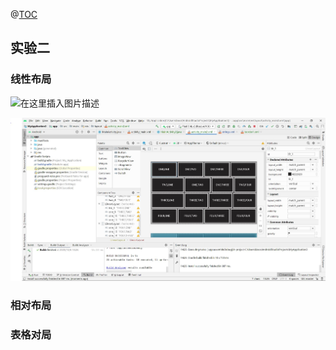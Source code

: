 @[TOC](Android_LAB)
## 实验二
### 线性布局
![在这里插入图片描述](https://img-blog.csdnimg.cn/20201015102030855.png#pic_center)

![在这里插入图片描述](https://github.com/lzn1234/AS_LAB/blob/master/images/lab2/img1.JPG)

### 相对布局
### 表格对局
